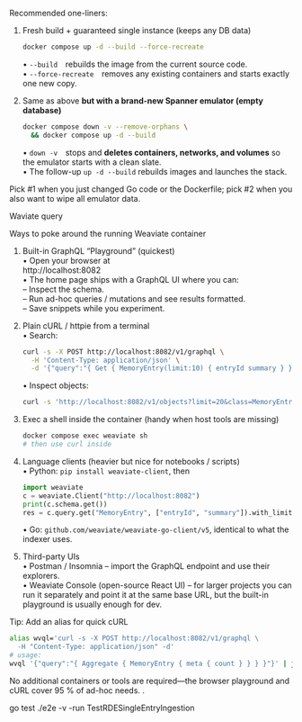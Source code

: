 Recommended one-liners:

1. Fresh build + guaranteed single instance (keeps any DB data)  
   ```bash
   docker compose up -d --build --force-recreate
   ```
   • `--build` rebuilds the image from the current source code.  
   • `--force-recreate` removes any existing containers and starts exactly one new copy.

2. Same as above **but with a brand-new Spanner emulator (empty database)**  
   ```bash
   docker compose down -v --remove-orphans \
     && docker compose up -d --build
   ```
   • `down -v` stops and **deletes containers, networks, and volumes** so the emulator starts with a clean slate.  
   • The follow-up `up -d --build` rebuilds images and launches the stack.

Pick #1 when you just changed Go code or the Dockerfile; pick #2 when you also want to wipe all emulator data.


Waviate query 

Ways to poke around the running Weaviate container

1. Built-in GraphQL “Playground” (quickest)  
   • Open your browser at  
     http://localhost:8082  
   • The home page ships with a GraphQL UI where you can:  
     – Inspect the schema.  
     – Run ad-hoc queries / mutations and see results formatted.  
     – Save snippets while you experiment.

2. Plain cURL / httpie from a terminal  
   • Search:  
     ```bash
     curl -s -X POST http://localhost:8082/v1/graphql \
       -H 'Content-Type: application/json' \
       -d '{"query":"{ Get { MemoryEntry(limit:10) { entryId summary } } }"}' | jq .
     ```  
   • Inspect objects:  
     ```bash
     curl -s 'http://localhost:8082/v1/objects?limit=20&class=MemoryEntry' | jq .
     ```

3. Exec a shell inside the container (handy when host tools are missing)  
   ```bash
   docker compose exec weaviate sh
   # then use curl inside
   ```

4. Language clients (heavier but nice for notebooks / scripts)  
   • Python: `pip install weaviate-client`, then  
     ```python
     import weaviate
     c = weaviate.Client("http://localhost:8082")
     print(c.schema.get())
     res = c.query.get("MemoryEntry", ["entryId", "summary"]).with_limit(5).do()
     ```  
   • Go: `github.com/weaviate/weaviate-go-client/v5`, identical to what the indexer uses.

5. Third-party UIs  
   • Postman / Insomnia – import the GraphQL endpoint and use their explorers.  
   • Weaviate Console (open-source React UI) – for larger projects you can run it separately and point it at the same base URL, but the built-in playground is usually enough for dev.

Tip: Add an alias for quick cURL

```bash
alias wvql='curl -s -X POST http://localhost:8082/v1/graphql \
  -H "Content-Type: application/json" -d'
# usage:
wvql '{"query":"{ Aggregate { MemoryEntry { meta { count } } } }"}' | jq .
```

No additional containers or tools are required—the browser playground and cURL cover 95 % of ad-hoc needs.
.

go test ./e2e -v -run TestRDESingleEntryIngestion 